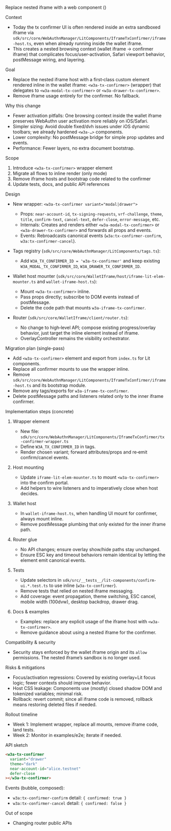 Replace nested iframe with a web component (<w3a-tx-confirmer>)

Context
- Today the tx confirmer UI is often rendered inside an extra sandboxed iframe via `sdk/src/core/WebAuthnManager/LitComponents/IframeTxConfirmer/iframe-host.ts`, even when already running inside the wallet iframe.
- This creates a nested browsing context (wallet iframe → confirmer iframe) that complicates focus/user‑activation, Safari viewport behavior, postMessage wiring, and layering.

Goal
- Replace the nested iframe host with a first‑class custom element rendered inline in the wallet iframe: `<w3a-tx-confirmer>` (wrapper) that delegates to `<w3a-modal-tx-confirmer>` or `<w3a-drawer-tx-confirmer>`.
- Remove iframe usage entirely for the confirmer. No fallback.

Why this change
- Fewer activation pitfalls: One browsing context inside the wallet iframe preserves WebAuthn user activation more reliably on iOS/Safari.
- Simpler sizing: Avoid double fixed/dvh issues under iOS dynamic toolbars; we already hardened `<w3a-…>` components.
- Lower complexity: No postMessage bridge for simple prop updates and events.
- Performance: Fewer layers, no extra document bootstrap.

Scope
1) Introduce `<w3a-tx-confirmer>` wrapper element
2) Migrate all flows to inline render (only mode)
3) Remove iframe hosts and bootstrap code related to the confirmer
4) Update tests, docs, and public API references

Design
- New wrapper: `<w3a-tx-confirmer variant="modal|drawer">`
  - Props: `near-account-id`, `tx-signing-requests`, `vrf-challenge`, `theme`, `title`, `confirm-text`, `cancel-text`, `defer-close`, `error-message`, etc.
  - Internals: Creates and renders either `<w3a-modal-tx-confirmer>` or `<w3a-drawer-tx-confirmer>` and forwards all props and events.
  - Events: Rebroadcasts canonical events (`w3a:tx-confirmer-confirm`, `w3a:tx-confirmer-cancel`).

- Tags registry (`sdk/src/core/WebAuthnManager/LitComponents/tags.ts`):
  - Add `W3A_TX_CONFIRMER_ID = 'w3a-tx-confirmer'` and keep existing `W3A_MODAL_TX_CONFIRMER_ID`, `W3A_DRAWER_TX_CONFIRMER_ID`.

- Wallet host mounter (`sdk/src/core/WalletIframe/host/iframe-lit-elem-mounter.ts` and `wallet-iframe-host.ts`):
  - Mount `<w3a-tx-confirmer>` inline.
  - Pass props directly; subscribe to DOM events instead of postMessage.
  - Delete the code path that mounts `w3a-iframe-tx-confirmer`.

- Router (`sdk/src/core/WalletIframe/client/router.ts`):
  - No change to high‑level API; compose existing progress/overlay behavior, just target the inline element instead of iframe.
  - OverlayController remains the visibility orchestrator.

Migration plan (single-pass)
- Add `<w3a-tx-confirmer>` element and export from `index.ts` for Lit components.
- Replace all confirmer mounts to use the wrapper inline.
- Remove `sdk/src/core/WebAuthnManager/LitComponents/IframeTxConfirmer/iframe-host.ts` and its bootstrap module.
- Remove any tags/exports for `w3a-iframe-tx-confirmer`.
- Delete postMessage paths and listeners related only to the inner iframe confirmer.

Implementation steps (concrete)
1. Wrapper element
   - New file: `sdk/src/core/WebAuthnManager/LitComponents/IframeTxConfirmer/tx-confirmer-wrapper.ts`
   - Define `W3A_TX_CONFIRMER_ID` in tags.
   - Render chosen variant; forward attributes/props and re‑emit confirm/cancel events.

2. Host mounting
   - Update `iframe-lit-elem-mounter.ts` to mount `<w3a-tx-confirmer>` into the confirm portal.
   - Add helpers to wire listeners and to imperatively close when host decides.

3. Wallet host
   - In `wallet-iframe-host.ts`, when handling UI mount for confirmer, always mount inline.
   - Remove postMessage plumbing that only existed for the inner iframe path.

4. Router glue
   - No API changes; ensure overlay show/hide paths stay unchanged.
   - Ensure ESC key and timeout behaviors remain identical by letting the element emit canonical events.

5. Tests
   - Update selectors in `sdk/src/__tests__/lit-components/confirm-ui.*.test.ts` to use inline (`w3a-tx-confirmer`).
   - Remove tests that relied on nested iframe messaging.
   - Add coverage: event propagation, theme switching, ESC cancel, mobile width (100dvw), desktop backdrop, drawer drag.

6. Docs & examples
   - Examples: replace any explicit usage of the iframe host with `<w3a-tx-confirmer>`.
   - Remove guidance about using a nested iframe for the confirmer.

Compatibility & security
- Security stays enforced by the wallet iframe origin and its `allow` permissions. The nested iframe’s sandbox is no longer used.

Risks & mitigations
- Focus/activation regressions: Covered by existing overlay+Lit focus logic; fewer contexts should improve behavior.
- Host CSS leakage: Components use (mostly) closed shadow DOM and tokenized variables; minimal risk.
- Rollback: revert commit; since all iframe code is removed, rollback means restoring deleted files if needed.

Rollout timeline
- Week 1: Implement wrapper, replace all mounts, remove iframe code, land tests.
- Week 2: Monitor in examples/e2e; iterate if needed.

API sketch
```html
<w3a-tx-confirmer
  variant="drawer"
  theme="dark"
  near-account-id="alice.testnet"
  defer-close
></w3a-tx-confirmer>
```
Events (bubble, composed):
- `w3a:tx-confirmer-confirm` detail: `{ confirmed: true }`
- `w3a:tx-confirmer-cancel` detail: `{ confirmed: false }`

Out of scope
- Changing router public APIs
